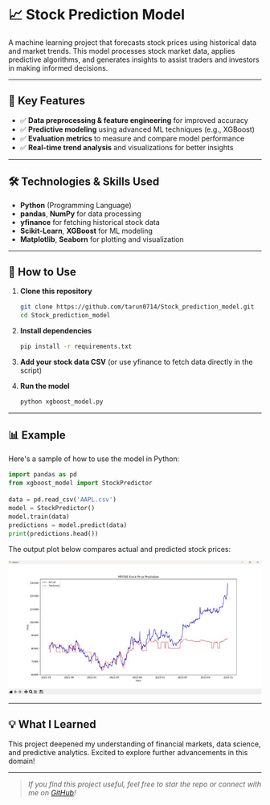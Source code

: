# 📈 Stock Prediction Model


A machine learning project that forecasts stock prices using historical data and market trends. This model processes stock market data, applies predictive algorithms, and generates insights to assist traders and investors in making informed decisions.

---

## 🚀 Key Features

- ✅ **Data preprocessing & feature engineering** for improved accuracy
- ✅ **Predictive modeling** using advanced ML techniques (e.g., XGBoost)
- ✅ **Evaluation metrics** to measure and compare model performance
- ✅ **Real-time trend analysis** and visualizations for better insights

---

## 🛠️ Technologies & Skills Used

- **Python** (Programming Language)
- **pandas**, **NumPy** for data processing
- **yfinance** for fetching historical stock data
- **Scikit-Learn**, **XGBoost** for ML modeling
- **Matplotlib**, **Seaborn** for plotting and visualization

---

## 📂 How to Use

1. **Clone this repository**
   ```bash
   git clone https://github.com/tarun0714/Stock_prediction_model.git
   cd Stock_prediction_model
   ```

2. **Install dependencies**
   ```bash
   pip install -r requirements.txt
   ```

3. **Add your stock data CSV** (or use yfinance to fetch data directly in the script)

4. **Run the model**
   ```bash
   python xgboost_model.py
   ```

---

## 📊 Example

Here's a sample of how to use the model in Python:

```python
import pandas as pd
from xgboost_model import StockPredictor

data = pd.read_csv('AAPL.csv')
model = StockPredictor()
model.train(data)
predictions = model.predict(data)
print(predictions.head())
```

The output plot below compares actual and predicted stock prices:

![Stock Prediction Output](preview.jpg)

---

## 💡 What I Learned

This project deepened my understanding of financial markets, data science, and predictive analytics. Excited to explore further advancements in this domain!

---

> _If you find this project useful, feel free to star the repo or connect with me on [GitHub](https://github.com/tarun0714)!_
